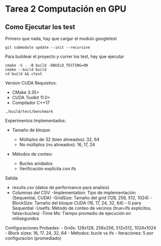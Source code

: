 # Tarea 2 Computación en GPU

## Como Ejecutar los test

Primero que nada, hay que cargar el modulo googletest

```
git submodule update --init --recursive
```

Para buildear el proyecto y correr los test, hay que ejecutar

```
cmake -S . -B build -DBUILD_TESTING=ON
cmake --build build
cd build && ctest
```

Version CUDA
Requisitos:
- CMake 3.35+
- CUDA Toolkit 11.0+
- Compilador C++17
```
./build/test/benchmark
```
Experimentos Implementados:
- Tamaño de bloque: 
    - Múltiplos de 32 (bien alineados): 32, 64
    - No múltiplos (no alineados): 16, 17, 24

- Métodos de conteo:
    - Bucles anidados
    - Verificación explícita con ifs

Salida:
- results.csv (datos de performance para analisis)
- Columnas del CSV:
    -Implementation: Tipo de implementación (Sequential, CUDA)
    -GridSize: Tamaño del grid (128, 256, 512, 1024)
    -BlockSize: Tamaño del bloque CUDA (16, 17, 24, 32, 64) - 0 para Sequential
    -UseIfs: Método de conteo de vecinos (true=ifs explícitos, false=bucles)
    -Time Ms: Tiempo promedio de ejecución en milisegundos

Configuraciones Probadas:
    - Grids: 128x128, 256x256, 512x512, 1024x1024
    - Block sizes: 16, 17, 24, 32, 64
    - Métodos: bucle vs ifs
    - Iteraciones: 5 por configuración (promediado)